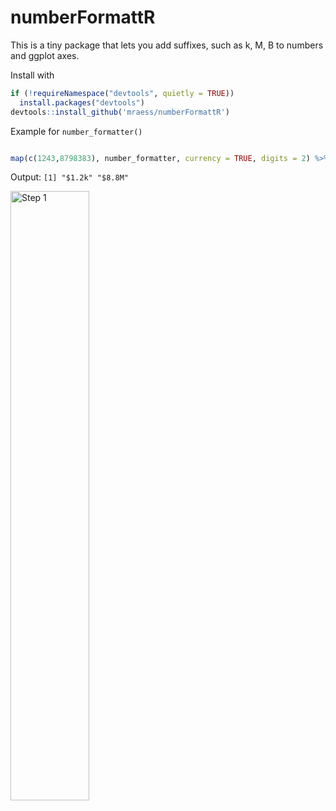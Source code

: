 # numberFormattR

This is a tiny package that lets you add suffixes, such as k, M, B to numbers and ggplot axes.

Install with 

``` r 
if (!requireNamespace("devtools", quietly = TRUE))
  install.packages("devtools")
devtools::install_github('mraess/numberFormattR')

```
Example for `number_formatter()` 

``` r

map(c(1243,8798383), number_formatter, currency = TRUE, digits = 2) %>% unlist()

```
Output: `[1] "$1.2k" "$8.8M"`



<img src="https://github.com/mraess/numberFormatteR/blob/master/example.png" alt="Step 1" width="50%" />

